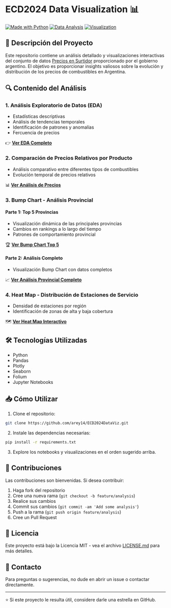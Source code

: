 # ECD2024 Data Visualization 📊

[![Made with Python](https://img.shields.io/badge/Made%20with-Python-blue?style=flat-square&logo=python)](https://www.python.org/)
[![Data Analysis](https://img.shields.io/badge/Data-Analysis-green?style=flat-square&logo=pandas)](https://pandas.pydata.org/)
[![Visualization](https://img.shields.io/badge/Data-Visualization-orange?style=flat-square&logo=plotly)](https://plotly.com/)

## 📌 Descripción del Proyecto

Este repositorio contiene un análisis detallado y visualizaciones interactivas del conjunto de datos [Precios en Surtidor](https://datos.gob.ar/dataset/energia-precios-surtidor---resolucion-3142016) proporcionado por el gobierno argentino. El objetivo es proporcionar insights valiosos sobre la evolución y distribución de los precios de combustibles en Argentina.

## 🔍 Contenido del Análisis

### 1. Análisis Exploratorio de Datos (EDA)
- Estadísticas descriptivas
- Análisis de tendencias temporales
- Identificación de patrones y anomalías
- Fercuencia de precios

👉 **[Ver EDA Completo](https://arey14.github.io/ECD2024DataViz/EDA.html)**

### 2. Comparación de Precios Relativos por Producto
- Análisis comparativo entre diferentes tipos de combustibles
- Evolución temporal de precios relativos

📊 **[Ver Análisis de Precios](https://arey14.github.io/ECD2024DataViz/Comparación%20precios%20relativos.html)**

### 3. Bump Chart - Análisis Provincial
#### Parte 1: Top 5 Provincias
- Visualización dinámica de las principales provincias
- Cambios en rankings a lo largo del tiempo
- Patrones de comportamiento provincial

🏆 **[Ver Bump Chart Top 5](https://arey14.github.io/ECD2024DataViz/Bump%20chart%20top%205.png)**

#### Parte 2: Análisis Completo
- Visualización Bump Chart con datos completos

📈 **[Ver Análisis Provincial Completo](https://arey14.github.io/ECD2024DataViz/bump%20chart%20provincias%20con%20datos%20completos.html)**

### 4. Heat Map - Distribución de Estaciones de Servicio
- Densidad de estaciones por región
- Identificación de zonas de alta y baja cobertura

🗺️ **[Ver Heat Map Interactivo](https://arey14.github.io/ECD2024DataViz/heatmap.html)**

## 🛠️ Tecnologías Utilizadas

- Python
- Pandas
- Plotly
- Seaborn
- Folium
- Jupyter Notebooks

## 📥 Cómo Utilizar

1. Clone el repositorio:
```bash
git clone https://github.com/arey14/ECD2024DataViz.git
```

2. Instale las dependencias necesarias:
```bash
pip install -r requirements.txt
```

3. Explore los notebooks y visualizaciones en el orden sugerido arriba.



## 🤝 Contribuciones

Las contribuciones son bienvenidas. Si desea contribuir:

1. Haga fork del repositorio
2. Cree una nueva rama (`git checkout -b feature/analysis`)
3. Realice sus cambios
4. Commit sus cambios (`git commit -am 'Add some analysis'`)
5. Push a la rama (`git push origin feature/analysis`)
6. Cree un Pull Request

## 📝 Licencia

Este proyecto está bajo la Licencia MIT - vea el archivo [LICENSE.md](LICENSE.md) para más detalles.

## 📧 Contacto

Para preguntas o sugerencias, no dude en abrir un issue o contactar directamente.

---
⭐ Si este proyecto le resulta útil, considere darle una estrella en GitHub.
